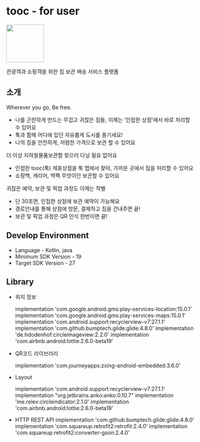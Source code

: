 # tooc - for user
<img src="https://user-images.githubusercontent.com/33562226/51236950-c6b4f100-19b6-11e9-8628-758535bf1588.png" width="100" height="100">

관광객과 쇼핑객을 위한 짐 보관 배송 서비스 플랫폼

## 소개
Wherever you go, Be free.
* 나를 곤란하게 만드는 무겁고 귀찮은 짐들, 이제는 '인접한 상점'에서 바로 처리할 수 있어요
* 툭과 함께 어디에 있던 자유롭게 도시를 즐기세요!
* 나의 짐을 안전하게, 저렴한 가격으로 보관 할 수 있어요

더 이상 지하철물품보관함 찾으러 다닐 필요 없어요
* 인접한 tooc(툭) 제휴상점을 툭 맵에서 찾아, 가까운 곳에서 짐을 처리할 수 있어요
* 쇼핑백, 캐리어, 백팩 무엇이던 보관할 수 있어요

귀찮은 예약, 보관 및 픽업 과정도 이제는 작별
* 단 30초면, 인접한 상점에 보관 예약이 가능해요
* 경로안내를 통해 상점에 방문, 결제하고 짐을 건내주면 끝!
* 보관 및 픽업 과정은 QR 인식 한번이면 끝!

## Develop Environment
- Language - Kotlin, java
- Minimum SDK Version - 19
- Target SDK Version - 27

## Library
- 위치 정보

    implementation 'com.google.android.gms:play-services-location:15.0.1'
    implementation 'com.google.android.gms:play-services-maps:15.0.1'
    implementation 'com.android.support:recyclerview-v7:27.1.1'
    implementation 'com.github.bumptech.glide:glide:4.8.0'
    implementation 'de.hdodenhof:circleimageview:2.2.0'
    implementation 'com.airbnb.android:lottie:2.6.0-beta19'
    
- QR코드 라이브러리

    implementation 'com.journeyapps:zxing-android-embedded:3.6.0'
    
- Layout

    implementation 'com.android.support:recyclerview-v7:27.1.1'
    implementation "org.jetbrains.anko:anko:0.10.7"
    implementation 'me.relex:circleindicator:2.1.0'
    implementation 'com.airbnb.android:lottie:2.6.0-beta19'
- HTTP REST API
    implementation 'com.github.bumptech.glide:glide:4.8.0'
    implementation 'com.squareup.retrofit2:retrofit:2.4.0'
    implementation 'com.squareup.retrofit2:converter-gson:2.4.0'
